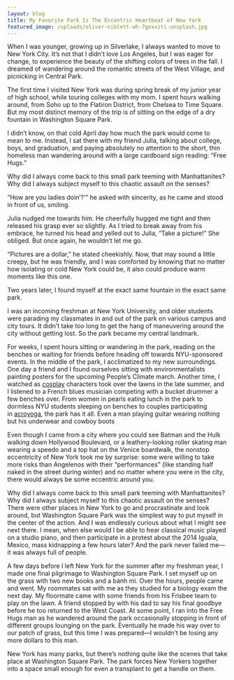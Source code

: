 ```yaml
---
layout: blog
title: My Favorite Park Is The Eccentric Heartbeat of New York
featured_image: /uploads/oliver-niblett-wh-7gexxiti-unsplash.jpg
---
```


When I was younger, growing up in Silverlake, I always wanted to move to New York City. It’s not that I didn’t love Los Angeles, but I was eager for change, to experience the beauty of the shifting colors of trees in the fall. I dreamed of wandering around the romantic streets of the West Village, and picnicking in Central Park.

The first time I visited New York was during spring break of my junior year of high school, while touring colleges with my mom. I spent hours walking around, from Soho up to the Flatiron District, from Chelsea to Time Square. But my most distinct memory of the trip is of sitting on the edge of a dry fountain in Washington Square Park.

I didn’t know, on that cold April day how much the park would come to mean to me. Instead, I sat there with my friend Julia, talking about college, boys, and graduation, and paying absolutely no attention to the short, thin homeless man wandering around with a large cardboard sign reading: “Free Hugs.”

Why did I always come back to this small park teeming with Manhattanites? Why did I always subject myself to this chaotic assault on the senses?

“How are you ladies doin’?’” he asked with sincerity, as he came and stood in front of us, smiling.

Julia nudged me towards him. He cheerfully hugged me tight and then released his grasp ever so slightly. As I tried to break away from his embrace, he turned his head and yelled out to Julia, “Take a picture\!” She obliged. But once again, he wouldn’t let me go.

“Pictures are a dollar,” he stated cheekishly. Now, that may sound a little creepy, but he was friendly, and I was comforted by knowing that no matter how isolating or cold New York could be, it also could produce warm moments like this one.

Two years later, I found myself at the exact same fountain in the exact same park.

I was an incoming freshman at New York University, and older students were parading my classmates in and out of the park on various campus and city tours. It didn’t take too long to get the hang of maneuvering around the city without getting lost. So the park became my central landmark.

For weeks, I spent hours sitting or wandering in the park, reading on the benches or waiting for friends before heading off towards NYU-sponsored events. In the middle of the park, I acclimatized to my new surroundings. One day a friend and I found ourselves sitting with environmentalists painting posters for the upcoming People’s Climate march. Another time, I watched as&nbsp;[cosplay](https://en.wikipedia.org/wiki/Cosplay)&nbsp;characters took over the lawns in the late summer, and I listened to a French blues musician competing with a bucket drummer a few benches over. From women in pearls eating lunch in the park to dormless NYU students sleeping on benches to couples participating in&nbsp;[acroyoga](https://en.wikipedia.org/wiki/Acroyoga), the park has it all. Even a man playing guitar wearing nothing but his underwear and cowboy boots

Even though I came from a city where you could see Batman and the Hulk walking down Hollywood Boulevard, or a leathery-looking roller skating man wearing a speedo and a top hat on the Venice boardwalk, the nonstop eccentricity of New York took me by surprise: some were willing to take more risks than Angelenos with their “performances” (like standing half naked in the street during winter) and no matter where you were in the city, there would always be some eccentric around you.

Why did I always come back to this small park teeming with Manhattanites? Why did I always subject myself to this chaotic assault on the senses? There were other places in New York to go and procrastinate and look around, but Washington Square Park was the simplest way to put myself in the center of the action. And I was endlessly curious about what I might see next there. I mean, when else would I be able to hear classical music played on a studio piano, and then participate in a protest about the 2014 Iguala, Mexico, mass kidnapping a few hours later? And the park never failed me—it was always full of people.

A few days before I left New York for the summer after my freshman year, I made one final pilgrimage to Washington Square Park. I set myself up on the grass with two new books and a b&aacute;nh m&igrave;. Over the hours, people came and went. My roommates sat with me as they studied for a biology exam the next day. My floormate came with some friends from his Frisbee team to play on the lawn. A friend stopped by with his dad to say his final goodbye before he too returned to the West Coast. At some point, I ran into the Free Hugs man as he wandered around the park occasionally stopping in front of different groups lounging on the park. Eventually he made his way over to our patch of grass, but this time I was prepared—I wouldn’t be losing any more dollars to this man.

New York has many parks, but there’s nothing quite like the scenes that take place at Washington Square Park. The park forces New Yorkers together into a space small enough for even a transplant to get a handle on them.